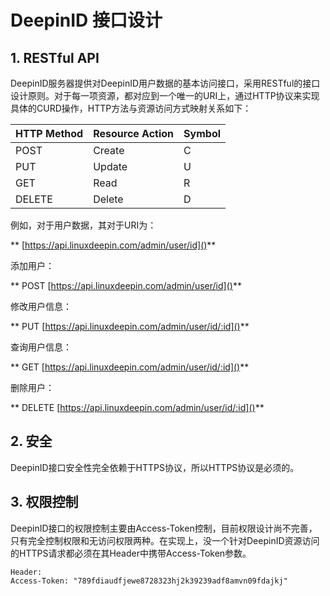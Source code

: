 # DeepinID 接口设计

## 1. RESTful API

DeepinID服务器提供对DeepinID用户数据的基本访问接口，采用RESTful的接口设计原则。对于每一项资源，都对应到一个唯一的URI上，通过HTTP协议来实现具体的CURD操作，HTTP方法与资源访问方式映射关系如下：

| HTTP Method | Resource Action | Symbol |
|-------------|-----------------|--------|
| POST | Create | C |
| PUT | Update | U |
| GET | Read | R |
| DELETE | Delete | D |

例如，对于用户数据，其对于URI为：

** [https://api.linuxdeepin.com/admin/user/id]()**

添加用户：

** POST [https://api.linuxdeepin.com/admin/user/id]()**

修改用户信息：

** PUT [https://api.linuxdeepin.com/admin/user/id/:id]()**

查询用户信息：

** GET [https://api.linuxdeepin.com/admin/user/id/:id]()**

删除用户：

** DELETE [https://api.linuxdeepin.com/admin/user/id/:id]()**

## 2. 安全

DeepinID接口安全性完全依赖于HTTPS协议，所以HTTPS协议是必须的。

## 3. 权限控制

DeepinID接口的权限控制主要由Access-Token控制，目前权限设计尚不完善，只有完全控制权限和无访问权限两种。在实现上，没一个针对DeepinID资源访问的HTTPS请求都必须在其Header中携带Access-Token参数。

``` http
Header:
Access-Token: "789fdiaudfjewe8728323hj2k39239adf8amvn09fdajkj"
```
